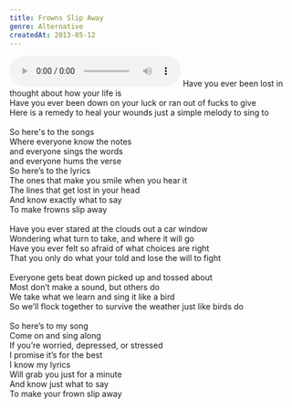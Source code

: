 ```yaml
---
title: Frowns Slip Away
genre: Alternative
createdAt: 2013-05-12
---
```

<audio controls class="mb-6 w-full">
  <source src="/songs/Frowns Slip Away.mp3" type="audio/mpeg">
</audio>
Have you ever been lost in thought about how your life is<br>
Have you ever been down on your luck or ran out of fucks to give<br>
Here is a remedy to heal your wounds just a simple melody to sing to<br>
<br>
So here's to the songs<br>
Where everyone know the notes<br>
and everyone sings the words<br>
and everyone hums the verse<br>
So here’s to the lyrics<br>
The ones that make you smile when you hear it<br>
The lines that get lost in your head<br>
And know exactly what to say <br>
To make frowns slip away<br>
<br>
Have you ever stared at the clouds out a car window<br>
Wondering what turn to take, and where it will go<br>
Have you ever felt so afraid of what choices are right<br>
That you only do what your told and lose the will to fight<br>
<br>
Everyone gets beat down picked up and tossed about <br>
Most don’t make a sound, but others do<br>
We take what we learn and sing it like a bird<br>
So we’ll flock together to survive the weather just like birds do<br>
<br>
So here’s to my song<br>
Come on and sing along<br>
If you’re worried, depressed, or stressed<br>
I promise it’s for the best<br>
I know my lyrics<br>
Will grab you just for a minute<br>
And know just what to say<br>
To make your frown slip away
